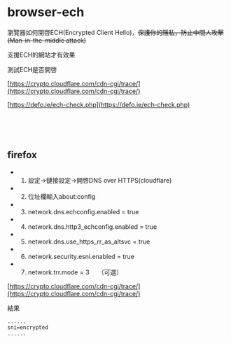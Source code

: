 # browser-ech

瀏覽器如何開啓ECH(Encrypted Client Hello)，~~保護你的隱私，防止中間人攻擊(Man-in-the-middle attack)~~

支援ECH的網站才有效果

測試ECH是否開啓

[https://crypto.cloudflare.com/cdn-cgi/trace/](https://crypto.cloudflare.com/cdn-cgi/trace/)

[https://defo.ie/ech-check.php](https://defo.ie/ech-check.php)

<br>
<br>
<br>

## firefox

* 1. 設定->鏈接設定->開啓DNS over HTTPS(cloudflare)

* 2. 位址欄輸入about:config

* 3. network.dns.echconfig.enabled = true

* 4. network.dns.http3_echconfig.enabled = true

* 5. network.dns.use_https_rr_as_altsvc = true

* 6. network.security.esni.enabled = true

* 7. network.trr.mode = 3 &nbsp;&nbsp;&nbsp;&nbsp;（可選）

[https://crypto.cloudflare.com/cdn-cgi/trace/](https://crypto.cloudflare.com/cdn-cgi/trace/)

結果
```
......
sni=encrypted
......
```
